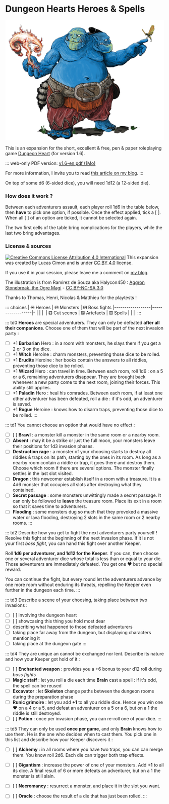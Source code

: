 <!-- vérifier monopage OK -->
# Dungeon Hearts <span></span> Heroes & Spells

![](aggron_stonebreak_the_ogre_magi_by_halycon450.png)

This is an expansion for the short, excellent & free, pen & paper roleplaying game [Dungeon Heart](https://mare-baixa.itch.io/dungeon-heart)
(for version 1.6).

::: web-only
PDF version: [v1.6-en.pdf (1Mo)](https://chezsoi.org/lucas/blog/images/jdr/DungeonHeartHeroesAndSpells-v1.6-en.pdf)

For more information, I invite you to read [this article on my blog](https://chezsoi.org/lucas/blog/dungeon-heart.html).
:::

On top of some d6 (6-sided dice), you will need 1d12 (a 12-sided die).

### How does it work ?
Between each adventurers assault, each player roll 1d6 in the table below, then **have** to pick one option, if possible.
Once the effect applied, tick a [ ]. When all [ ] of an option are ticked, it cannot be selected again.

The two first cells of the table bring complications for the players, while the last two bring advantages.

### License & sources
<a class="license" rel="license" href="http://creativecommons.org/licenses/by/4.0/"><img alt="Creative Commons License Attribution 4.0 International" src="https://i.creativecommons.org/l/by/4.0/88x31.png" /></a>
This expansion was created by Lucas Cimon and is under [CC BY 4.0](http://creativecommons.org/licenses/by/4.0/) license.

If you use it in your session, please leave me a comment on [my blog](https://chezsoi.org/lucas/blog/dungeon-heart-heroes-and-spells.html).

The illustration is from Ramirez de Souza aka Halycon450 :
[Aggron Stonebreak, the Ogre Magi](https://www.deviantart.com/halycon450/art/Aggron-Stonebreak-the-Ogre-Magi-328201376)
\- [CC BY-NC-SA 3.0](http://creativecommons.org/licenses/by-nc-sa/3.0/)

Thanks to Thomas, Henri, Nicolas & Matthieu for the playtests !


::: choices
| ~~⚀~~ Heroes     | ~~⚁~~ Monsters   | ~~⚂~~ Boss fights
|------------------|------------------|-
|                  |                  |&nbsp;
| ~~⚃~~ Cut scenes | ~~⚄~~ Artefacts  | ~~⚅~~ Spells
|                  |                  |&nbsp;
:::

::: td0
**Heroes** are special adventurers.
They can only be defeated **after all their companions**.
Choose one of them that will be part of the next invasion party :
- [ ] +1 **Barbarian** Hero : in a room with monsters, he slays them if you get a 2 or 3 on the dice.
- [ ] +1 **Witch** Heroine : charm monsters, preventing those dice to be rolled.
- [ ] +1 **Erudite** Heroine : her books contain the answers to all riddles, preventing those dice to be rolled.
- [ ] +1 **Wizard** Hero : can travel in time. Between each room, roll 1d6 : on a 5 or a 6, remaining adventurers disappear.
They are brought back whenever a new party come to the next room, joining their forces. This ability still applies.
- [ ] +1 **Paladin** Hero : heal his comrades. Between each room, if at least one other adventurer has been defeated,
roll a die : if it's odd, an adventurer is saved.
- [ ] +1 **Rogue** Heroine : knows how to disarm traps, preventing those dice to be rolled.
:::

::: td1
You cannot choose an option that would have no effect :
- [ ] [ ] **Brawl** : a monster kill a monster in the same room or a nearby room.
- [ ] **Absent** : may it be a strike or just the full moon, your monsters leave their positions for 1d3 invasion phases.
- [ ] **Destruction rage** : a monster of your choosing starts to destroy all riddles & traps on its path, starting by the ones in its room.
As long as a nearby room contain a riddle or trap, it goes there and destroy them. Choose which room if there are several options.
The monster finally settles in the last slot visited.
- [ ] **Dragon** : this newcomer establish itself in a room with a treasure.
It is a 4d6 monster that occupies all slots after destroying what they contained.
- [ ] **Secret passage** : some monsters unwittingly made a secret passage.
It can only be followed to **leave** the treasure room.
Place its exit in a room so that it saves time to adventurers.
- [ ] **Flooding** : some monsters dug so much that they provoked a massive water or lava flooding,
destroying 2 slots in the same room or 2 nearby rooms.
:::

::: td2
Describe how you get to fight the next adventurers party yourself !
Resolve this fight at the beginning of the next invasion phase.
If it is not your first _boss fight_, you can hand this fight over another Keeper.

Roll **1d6 per adventurer, and 1d12 for the Keeper**.
If you can, then choose one or several adventurer dice whose total is less than or equal to your die.
Those adventurers are immediately defeated. You get one ❤ but no special reward.

You can continue the fight, but every round let the adventurers advance by one more room
without enduring its threats, repelling the Keeper even further in the dungeon each time.
:::

::: td3
Describe a scene of your choosing, taking place between two invasions :
- [ ] [ ] involving the dungeon heart
- [ ] [ ] showcasing this thing you hold most dear
- [ ] describing what happened to those defeated adventurers
- [ ] taking place far away from the dungeon, but displaying characters mentioning it
- [ ] taking place at the dungeon gate
:::

::: td4
They are unique an cannot be exchanged nor lent.
Describe its nature and how your Keeper got hold of it :
- [ ] [ ] **Enchanted weapon** : provides you a +6 bonus to your d12 roll during _boss fights_
- [ ] **Magic staff** : let you roll a die each time **Brain** cast a spell : if it's odd, the spell can be reused
- [ ] **Excavator** : let **Skeleton** change paths between the dungeon rooms during the preparation phase
- [ ] **Runic grimoire** : let you add **+1** to all you riddle dice.
Hence you win one ❤ on a 4 or a 5, and defeat an adventurer on a 5 or a 6, but on a 1 the riddle is still destroyed.
- [ ] [ ] **Potion** : once per invasion phase, you can re-roll one of your dice.
:::

::: td5
They can only be used **once per game**, and only **Brain** knows how to use them.
He is the one who decides when to cast them.
You pick one in this list and describe how your Keeper discovers it :
- [ ] [ ] **Alchemy** : in all rooms where you have two traps, you can can merge them.
You know roll 2d6. Each die can trigger both trap effects.
- [ ] [ ] **Gigantism** : increase the power of one of your monsters. Add **+1** to all its dice.
A final result of 6 or more defeats an adventurer, but on a 1 the monster is still slain.
- [ ] [ ] **Necromancy** : resurrect a monster, and place it in the slot you want.
- [ ] [ ] **Oracle** : choose the result of a die that has just been rolled.
:::


<link rel="stylesheet" type="text/css" href="DungeonHeartHeroesAndSpells.css">
<script src="DungeonHeartHeroesAndSpells.js"></script>
<style>
@media print {
  body { font-size: .65rem; }
}
</style>
